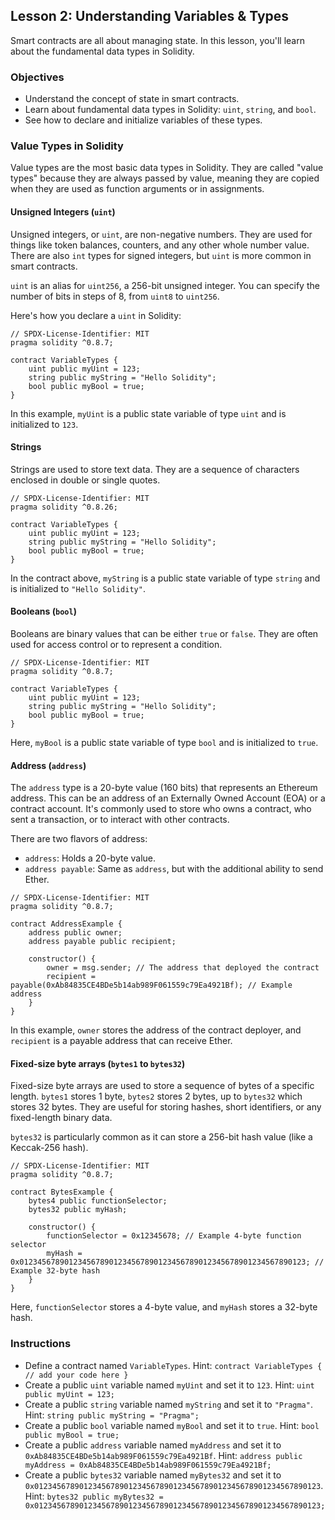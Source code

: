 ## Lesson 2: Understanding Variables & Types

Smart contracts are all about managing state. In this lesson, you'll learn about the fundamental data types in Solidity.

### Objectives
* Understand the concept of state in smart contracts.
* Learn about fundamental data types in Solidity: `uint`, `string`, and `bool`.
* See how to declare and initialize variables of these types.

### Value Types in Solidity

Value types are the most basic data types in Solidity. They are called "value types" because they are always passed by value, meaning they are copied when they are used as function arguments or in assignments.

#### Unsigned Integers (`uint`)

Unsigned integers, or `uint`, are non-negative numbers. They are used for things like token balances, counters, and any other whole number value. There are also `int` types for signed integers, but `uint` is more common in smart contracts.

`uint` is an alias for `uint256`, a 256-bit unsigned integer. You can specify the number of bits in steps of 8, from `uint8` to `uint256`.

Here's how you declare a `uint` in Solidity:

```solidity
// SPDX-License-Identifier: MIT
pragma solidity ^0.8.7;

contract VariableTypes {
    uint public myUint = 123;
    string public myString = "Hello Solidity";
    bool public myBool = true;
}
```

In this example, `myUint` is a public state variable of type `uint` and is initialized to `123`.

#### Strings

Strings are used to store text data. They are a sequence of characters enclosed in double or single quotes.

```solidity
// SPDX-License-Identifier: MIT
pragma solidity ^0.8.26;

contract VariableTypes {
    uint public myUint = 123;
    string public myString = "Hello Solidity";
    bool public myBool = true;
}
```

In the contract above, `myString` is a public state variable of type `string` and is initialized to `"Hello Solidity"`.

#### Booleans (`bool`)

Booleans are binary values that can be either `true` or `false`. They are often used for access control or to represent a condition.

```solidity
// SPDX-License-Identifier: MIT
pragma solidity ^0.8.7;

contract VariableTypes {
    uint public myUint = 123;
    string public myString = "Hello Solidity";
    bool public myBool = true;
}
```

Here, `myBool` is a public state variable of type `bool` and is initialized to `true`.

#### Address (`address`)

The `address` type is a 20-byte value (160 bits) that represents an Ethereum address. This can be an address of an Externally Owned Account (EOA) or a contract account. It's commonly used to store who owns a contract, who sent a transaction, or to interact with other contracts.

There are two flavors of address:
*   `address`: Holds a 20-byte value.
*   `address payable`: Same as `address`, but with the additional ability to send Ether.

```solidity
// SPDX-License-Identifier: MIT
pragma solidity ^0.8.7;

contract AddressExample {
    address public owner;
    address payable public recipient;

    constructor() {
        owner = msg.sender; // The address that deployed the contract
        recipient = payable(0xAb84835CE4BDe5b14ab989F061559c79Ea4921Bf); // Example address
    }
}
```
In this example, `owner` stores the address of the contract deployer, and `recipient` is a payable address that can receive Ether.

#### Fixed-size byte arrays (`bytes1` to `bytes32`)

Fixed-size byte arrays are used to store a sequence of bytes of a specific length. `bytes1` stores 1 byte, `bytes2` stores 2 bytes, up to `bytes32` which stores 32 bytes. They are useful for storing hashes, short identifiers, or any fixed-length binary data.

`bytes32` is particularly common as it can store a 256-bit hash value (like a Keccak-256 hash).

```solidity
// SPDX-License-Identifier: MIT
pragma solidity ^0.8.7;

contract BytesExample {
    bytes4 public functionSelector;
    bytes32 public myHash;

    constructor() {
        functionSelector = 0x12345678; // Example 4-byte function selector
        myHash = 0x0123456789012345678901234567890123456789012345678901234567890123; // Example 32-byte hash
    }
}
```
Here, `functionSelector` stores a 4-byte value, and `myHash` stores a 32-byte hash.

### Instructions

-   Define a contract named `VariableTypes`.
    Hint: `contract VariableTypes {
    // add your code here
}`
-   Create a public `uint` variable named `myUint` and set it to `123`.
    Hint: `uint public myUint = 123;`
-   Create a public `string` variable named `myString` and set it to `"Pragma"`.
    Hint: `string public myString = "Pragma";`
-   Create a public `bool` variable named `myBool` and set it to `true`.
    Hint: `bool public myBool = true;`
-   Create a public `address` variable named `myAddress` and set it to `0xAb84835CE4BDe5b14ab989F061559c79Ea4921Bf`.
    Hint: `address public myAddress = 0xAb84835CE4BDe5b14ab989F061559c79Ea4921Bf;`
-   Create a public `bytes32` variable named `myBytes32` and set it to `0x0123456789012345678901234567890123456789012345678901234567890123`.
    Hint: `bytes32 public myBytes32 = 0x0123456789012345678901234567890123456789012345678901234567890123;`
